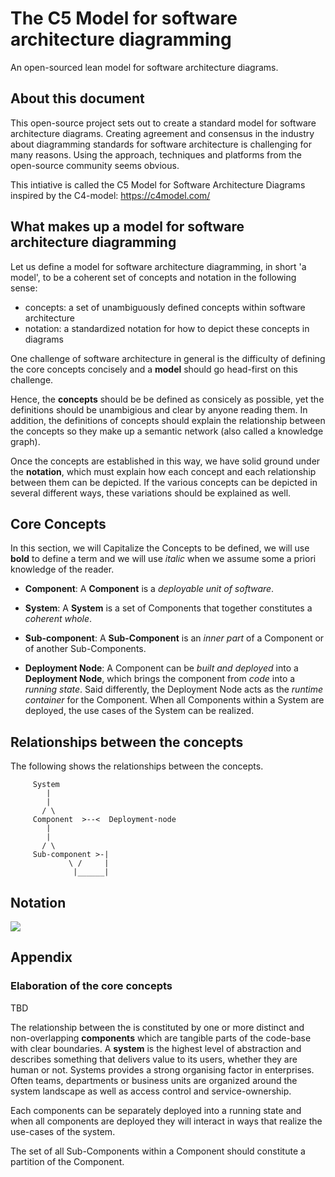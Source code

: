 # The C5 Model for software architecture diagramming

An open-sourced lean model for software architecture diagrams. 

## About this document

This open-source project sets out to create a standard model for software architecture diagrams. Creating agreement and consensus in the industry about diagramming standards for software architecture is challenging for many reasons. Using the approach, techniques and platforms from the open-source community seems obvious. 

This intiative is called the C5 Model for Software Architecture Diagrams inspired by the C4-model: https://c4model.com/
## What makes up a model for software architecture diagramming 

Let us define a model for software architecture diagramming, in short 'a model', to be a coherent set of concepts and notation in the following sense: 

- concepts: a set of unambiguously defined concepts within software architecture 
- notation: a standardized notation for how to depict these concepts in diagrams

One challenge of software architecture in general is the difficulty of defining the core concepts concisely and a **model** should go head-first on this challenge. 

Hence, the **concepts** should be be defined as consicely as possible, yet the definitions should be unambigious and clear by anyone reading them. 
In addition, the definitions of concepts should explain the relationship between the concepts so they make up a semantic network (also called a knowledge graph). 

Once the concepts are established in this way, we have solid ground under the **notation**, which must explain how each concept and each relationship between them can be depicted. If the various concepts can be depicted in several different ways, these variations should be explained as well. 

## Core Concepts

In this section, we will Capitalize the Concepts to be defined, we will use **bold** to define a term and we will use *italic* when we assume some a priori knowledge of the reader. 

- **Component**: A **Component** is a *deployable unit of software*. 

- **System**: A **System** is a set of Components that together constitutes a *coherent whole*. 

- **Sub-component**: A **Sub-Component** is an *inner part* of a Component or of another Sub-Components. 

- **Deployment Node**: A Component can be *built and deployed* into a **Deployment Node**, which brings the component from *code* into a *running state*. Said differently, the Deployment Node acts as the *runtime container* for the Component. When all Components within a System are deployed, the use cases of the System can be realized. 

## Relationships between the concepts

The following shows the relationships between the concepts.

```
     System
        |
        |
       / \
     Component  >--<  Deployment-node
        |
        |
       / \
     Sub-component >-|
             \ /     |
              |______|

```

## Notation

![](images/legend.png)

## Appendix

### Elaboration of the core concepts

TBD

The relationship between the is constituted by one or more distinct and non-overlapping **components** which are tangible parts of the code-base with clear boundaries. A **system** is the highest level of abstraction and describes something that delivers value to its users, whether they are human or not. Systems provides a strong organising factor in enterprises. Often teams, departments or business units are organized around the system landscape as well as access control and service-ownership. 

Each components can be separately deployed into a running state and when all components are deployed they will interact in ways that realize the use-cases of the system.

The set of all Sub-Components within a Component should constitute a partition of the Component. 

